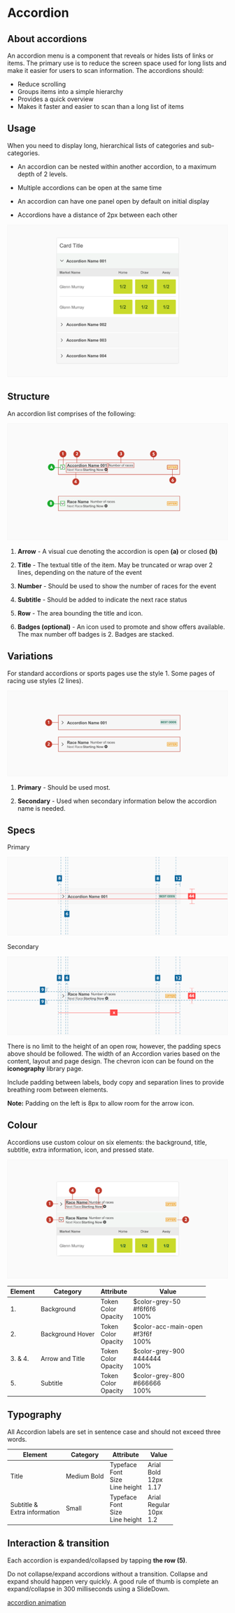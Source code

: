 # Accordion

## About accordions

An accordion menu is a component that reveals or hides lists of links or items. The primary use is to reduce the screen space used for long lists and make it easier for users to scan information. The accordions should:

- Reduce scrolling
- Groups items into a simple hierarchy
- Provides a quick overview
- Makes it faster and easier to scan than a long list of items

## Usage

When you need to display long, hierarchical lists of categories and sub-categories.

- An accordion can be nested within another accordion, to a maximum depth of 2 levels.

- Multiple accordions can be open at the same time

- An accordion can have one panel open by default on initial display

- Accordions have a distance of 2px between each other

![accordion1](./media/accordion2.png)

## Structure

An accordion list comprises of the following:

![accordion1](./media/accordion1.png)

1. **Arrow** - A visual cue denoting the accordion is open **(a)** or closed **(b)**

2. **Title** - The textual title of the item. May be truncated or wrap over 2 lines, depending on the nature of the event

3. **Number** - Should be used to show the number of races for the event

4. **Subtitle** - Should be added to indicate the next race status

5. **Row** - The area bounding the title and icon.

6. **Badges (optional)** - An icon used to promote and show offers available. The max number off badges is 2. Badges are stacked.

## Variations

For standard accordions or sports pages use the style 1. Some pages of racing use styles (2 lines).

![accordion1](./media/accordion4.png)

1. **Primary** - Should be used most.

2. **Secondary** - Used when secondary information below the accordion name is needed.

## Specs

Primary

![accordion1](./media/accordion3.png)

Secondary

![accordion1](./media/accordion-secondary-specs.png)

There is no limit to the height of an open row, however, the padding specs above should be followed. The width of an Accordion varies based on the content, layout and page design. The chevron icon can be found on the **iconography** library page.

Include padding between labels, body copy and separation lines to provide breathing room between elements.

**Note:** Padding on the left is 8px to allow room for the arrow icon.

## Colour

Accordions use custom colour on six elements: the background, title, subtitle, extra information, icon, and pressed state.

![accordion1](./media/accordion5.png)

| Element | Category         | Attribute                     | Value                                       |
| ------- | ---------------- | ----------------------------- | ------------------------------------------- |
| 1.      | Background       | Token<br />Color<br />Opacity | \$color-grey-50<br />#f6f6f6<br />100%      |
| 2.      | Background Hover | Token<br />Color<br />Opacity | \$color-acc-main-open<br />#f3f6f<br />100% |
| 3. & 4. | Arrow and Title  | Token<br />Color<br />Opacity | \$color-grey-900<br />#444444<br />100%     |
| 5.      | Subtitle         | Token<br />Color<br />Opacity | \$color-grey-800<br />#666666<br />100%     |

## Typography

All Accordion labels are set in sentence case and should not exceed three words.

| Element                           | Category    | Attribute                                     | Value                                  |
| --------------------------------- | ----------- | --------------------------------------------- | -------------------------------------- |
| Title                             | Medium Bold | Typeface<br />Font<br />Size<br />Line height | Arial <br />Bold<br />12px<br />1.17   |
| Subtitle &<br />Extra information | Small       | Typeface<br />Font<br />Size<br />Line height | Arial <br />Regular<br />10px<br />1.2 |

## Interaction & transition

Each accordion is expanded/collapsed by tapping **the row (5)**.

Do not collapse/expand accordions without a transition. Collapse and expand should happen very quickly. A good rule of thumb is complete an expand/collapse in 300 milliseconds using a SlideDown.

[accordion animation](./media/accordion.mp4 ':include width=100% controls=true loop=true')
